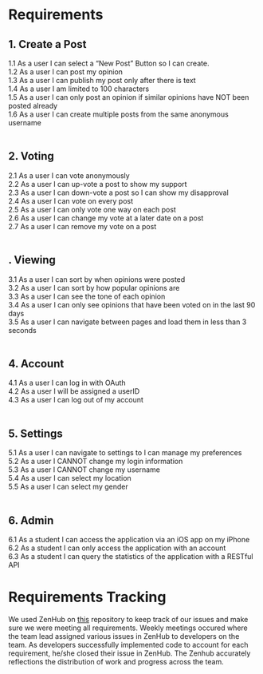 # Requirements

## 1. Create a Post<br>
  1.1 As a user I can select a “New Post” Button so I can create.<br>
  1.2 As a user I can post my opinion<br>
  1.3 As a user I can publish my post only after there is text<br>
  1.4 As a user I am limited to 100 characters<br>
  1.5 As a user I can only post an opinion if similar opinions have NOT been posted already<br>
  1.6 As a user I can create multiple posts from the same anonymous username<br><br>
  
## 2. Voting<br>
  2.1 As a user I can vote anonymously<br>
  2.2 As a user I can up-vote a post to show my support<br>
  2.3 As a user I can down-vote a post so I can show my disapproval<br>
  2.4 As a user I can vote on every post<br>
  2.5 As a user I can only vote one way on each post<br>
  2.6 As a user I can change my vote at a later date on a post<br>
  2.7 As a user I can remove my vote on a post<br><br>
  
## . Viewing<br>
  3.1 As a user I can sort by when opinions were posted<br>
  3.2 As a user I can sort by how popular opinions are<br>
  3.3 As a user I can see the tone of each opinion<br>
  3.4 As a user I can only see opinions that have been voted on in the last 90 days<br>
  3.5 As a user I can navigate between pages and load them in less than 3 seconds<br><br>
  
## 4. Account<br>
  4.1 As a user I can log in with OAuth<br>
  4.2 As a user I will be assigned a userID<br>
  4.3 As a user I can log out of my account<br><br>
  
## 5. Settings<br>
  5.1 As a user I can navigate to settings to I can manage my preferences<br>
  5.2 As a user I CANNOT change my login information<br>
  5.3 As a user I CANNOT change my username<br>
  5.4 As a user I can select my location<br>
  5.5 As a user I can select my gender<br><br>
  
## 6. Admin<br>
  6.1 As a student I can access the application via an iOS app on my iPhone<br>
  6.2 As a student I can only access the application with an account<br>
  6.3 As a student I can query the statistics of the application with a RESTful API<br>
  
# Requirements Tracking

We used ZenHub on [this](https://github.com/radichub/aws-opinion.net#workspaces/475-capstone-634308826f0ac5116c5e7dee/board) repository to keep track of our issues and make sure we were meeting all requirements. Weekly meetings occured where the team lead assigned various issues in ZenHub to developers on the team. As developers successfully implemented code to account for each requirement, he/she closed their issue in ZenHub. The Zenhub accurately reflections the distribution of work and progress across the team.
